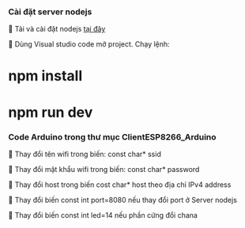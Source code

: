 ### Cài đặt server nodejs
<p>🔭 Tải và cài đặt nodejs <a href="https://nodejs.org/en/">tại đây</a></p>
<p>🔭 Dùng Visual studio code mở project. Chạy lệnh: </p>

# npm install
# npm run dev


### Code Arduino trong thư mục ClientESP8266_Arduino
<p>🔭 Thay đổi tên wifi trong biến: const char* ssid</p>
<p>🔭 Thay đổi mật khẩu wifi trong biến: const char* password</p>
<p>🔭 Thay đổi host trong biến cost char* host theo địa chỉ IPv4 address</p>
<p>🔭 Thay đổi biến const int port=8080 nếu thay đổi port ở Server nodejs </p>
<p>🔭 Thay đổi biến const int led=14 nếu phần cứng đổi chana </p>

